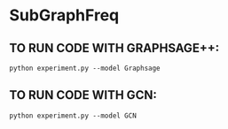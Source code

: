 # SubGraphFreq

## TO RUN CODE WITH GRAPHSAGE++:

`python experiment.py --model Graphsage`

## TO RUN CODE WITH GCN:

`python experiment.py --model GCN`
